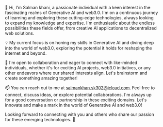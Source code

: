 👋 Hi, I'm Salman khani, a passionate individual with a keen interest in the fascinating realms of Generative AI and web3.0. I'm on a continuous journey of learning and exploring these cutting-edge technologies, always looking to expand my knowledge and expertise. I'm enthusiastic about the endless possibilities these fields offer, from creative AI applications to decentralized web solutions.

💡 My current focus is on honing my skills in Generative AI and diving deep into the world of web3.0, exploring the potential it holds for reshaping the internet and beyond.

🤝 I'm open to collaboration and eager to connect with like-minded individuals, whether it's for exciting AI projects, web3.0 initiatives, or any other endeavors where our shared interests align. Let's brainstorm and create something amazing together!

📫 You can reach out to me at salmankhan.sk302@icloud.com. Feel free to connect, discuss ideas, or explore potential collaborations. I'm always up for a good conversation or partnership in these exciting domains. Let's innovate and make a mark in the world of Generative AI and web3.0!

Looking forward to connecting with you and others who share our passion for these emerging technologies. 🚀

<!---
salmankhani302/salmankhani302 is a ✨ special ✨ repository because its `README.md` (this file) appears on your GitHub profile.
You can click the Preview link to take a look at your changes.
--->
